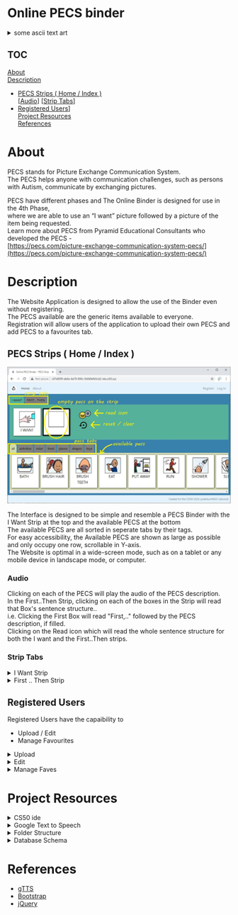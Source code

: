 # Online PECS binder

<details><summary>some ascii text art</summary>

<nobr>░█████╗░███╗░░██╗██╗░░░░░██╗███╗░░██╗███████╗  ██████╗░███████╗░█████╗░░██████╗</nobr><br />
<nobr>██╔══██╗████╗░██║██║░░░░░██║████╗░██║██╔════╝  ██╔══██╗██╔════╝██╔══██╗██╔════╝</nobr><br />
<nobr>██║░░██║██╔██╗██║██║░░░░░██║██╔██╗██║█████╗░░  ██████╔╝█████╗░░██║░░╚═╝╚█████╗░</nobr><br />
<nobr>██║░░██║██║╚████║██║░░░░░██║██║╚████║██╔══╝░░  ██╔═══╝░██╔══╝░░██║░░██╗░╚═══██╗</nobr><br />
<nobr>╚█████╔╝██║░╚███║███████╗██║██║░╚███║███████╗  ██║░░░░░███████╗╚█████╔╝██████╔╝</nobr><br />
<nobr>░╚════╝░╚═╝░░╚══╝╚══════╝╚═╝╚═╝░░╚══╝╚══════╝  ╚═╝░░░░░╚══════╝░╚════╝░╚═════╝░</nobr><br />

<nobr>  ██████╗░██╗███╗░░██╗██████╗░███████╗██████╗░</nobr><br />
<nobr>  ██╔══██╗██║████╗░██║██╔══██╗██╔════╝██╔══██╗</nobr><br />
<nobr>  ██████╦╝██║██╔██╗██║██║░░██║█████╗░░██████╔╝</nobr><br />
<nobr>  ██╔══██╗██║██║╚████║██║░░██║██╔══╝░░██╔══██╗</nobr><br />
<nobr>  ██████╦╝██║██║░╚███║██████╔╝███████╗██║░░██║</nobr><br />
<nobr>  ╚═════╝░╚═╝╚═╝░░╚══╝╚═════╝░╚══════╝╚═╝░░╚═╝</nobr><br />

..every readme should have an ascii text art.. <br />
..polarburr#9201..
</details>

## TOC

[About](#About)<br>
[Description](#Description)<br>
  - [PECS Strips ( Home / Index )](#PECS%20Strips%20(%20Home%20/%20Index%20))<br>
    [[Audio](#Audio)] [[Strip Tabs](#Strip%20Tabs)] 
  - [Registered Users](#Registered%20Users)]<br>
[Project Resources](#Project%20Resources)<br>
[References](#References)

# About

PECS stands for Picture Exchange Communication System.<br />
The PECS helps anyone with communication challenges, such as persons with Autism, communicate by exchanging pictures.<br />

PECS have different phases and The Online Binder is designed for use in the 4th Phase,<br />
where we are able to use an “I want” picture followed by a picture of the item being requested.<br />
Learn more about PECS from Pyramid Educational Consultants who developed the PECS -<br />
[https://pecs.com/picture-exchange-communication-system-pecs/](https://pecs.com/picture-exchange-communication-system-pecs/)<br />

# Description

The Website Application is designed to allow the use of the Binder even without registering.<br />
The PECS available are the generic items available to everyone.<br />
Registration will allow users of the application to upload their own PECS and add PECS to a favourites tab.<br />

## PECS Strips ( Home / Index )
<img src="images/binder-index-parts.jpg" width="700px">

The Interface is designed to be simple and resemble a PECS Binder with the I Want Strip at the top and the available PECS at the bottom<br />
The available PECS are all sorted in seperate tabs by their tags. <br />
For easy accessibility, the Available PECS are shown as large as possible and only occupy one row, scrollable in Y-axis.<br />
The Website is optimal in a wide-screen mode, such as on a tablet or any mobile device in landscape mode, or computer.<br />

### Audio
Clicking on each of the PECS will play the audio of the PECS description.<br />
In the First..Then Strip, clicking on each of the boxes in the Strip will read that Box's sentence structure.. <br />
i.e. Clicking the First Box will read "First,.." followed by the PECS description, if filled. <br />
Clicking on the Read icon which will read the whole sentence structure for both the I want and the First..Then strips.<br />

### Strip Tabs

<details><summary>I Want Strip</summary>
<img src="images/binder-iwant.jpg" width="700px">
The I Want Strip can be used by the individual to request for an activity or item.<br />
The PECS can be chosen by scrolling through the PECS tab then clicking on one of the available PECS,<br />
The chosen PECS then will automatically appear beside the I Want Picture.<br />
</details>

<details><summary>First .. Then Strip</summary>
<img src="images/binder-first-then.jpg" width="700px">

The First .. Then strip is used to communicate with the individual and is useful to convey a sequence of events,<br />
i.e. First, an item or activity must be done, Then.. you can get the item or perform the next activity or task.<br />
The "First" Box is active by default (which can be recognized because of the black border), Choosing a PECS will fill the "First" Box.<br />
The active box will automatically move to "Then" after choosing a PECS, the next chosen pecs will fill up the "Then" Box.<br />

Clicking on any of the Boxes will change the active Box. Once an active box is chosen, you can change the current PECS by clicking another PECS.<br />
Alternately, the user can click the reset button to clear the Strip Boxes.
</details>

## Registered Users

Registered Users have the capaibility to 
- Upload / Edit
- Manage Favourites 

<details><summary>Upload</summary>
<img src="images/binder-upload.jpg" width="700px">
Upload allows a registred user to upload a PECS.<br />
The PECS will then appear with the rest of the Available PECS and will only be available to the person that uploaded the picture.<br />

<img src="images/binder-upload-success.jpg" width="700px">
Upon a successful upload, the PECS will be shown including the description and the tag.<br />
An audio for the description is automtically generated for the PECS.<br />
A database entry will be insderted containing the image's location, the description audio location, and the tag. <br />
</details>

<details><summary>Edit</summary>
<img src="images/binder-edit-tag.jpg" width="700px">
Edit allows the user to change the Description and Tag of the PECS, or delete the picture.<br />
Clicking on the Description will provide a cursor to allow the user to change the description.<br />
Clicking on the tag will show all available tags in a drop-down.<br />
The changes, once made are saved to the database automatically and will not need any additional action to save.<br />
Only the PECS that the user has uploaded will be shown in this section.<br />
</details>

<details><summary>Manage Faves</summary>
<img src="images/binder-manage_fave.jpg" width="700px">
PECS can be added to a favourite tab.<br />
All Available PECS, including the standard PECS will can be tagged in favourites.<br />
Clicking on an empty star will add the PECS to favourites,<br />
Clicking on a solid star will remove it from favourites.<br />

<img src="images/binder-home-fave.jpg" width="700px">
A Favourites tab will appear with all the PECS tagged as favourite.<br />
If there are no images tagged in Favourites, this tab will not be shown.<br />
</details>

# Project Resources

<details><summary>CS50 ide</summary>

The project was created in the CS50 ide environment and used the following libraries that were already available:
- [Werkzeug library](https://pypi.org/project/Werkzeug/)
- [CS50 library](https://cs50.readthedocs.io/libraries/cs50/python/)
- [Flask library](https://pypi.org/project/Flask/)
- [flask_session](https://pypi.org/project/Flask-Session/)
- [Jinja version 2.11](https://jinja.palletsprojects.com/en/2.11.x/)

</details>

<details><summary>Google Text to Speech</summary>

The Application uses Googles Text to Speech to generate the Audio files.<br />
The Google Text to Speech Package needs to be installed first in the ide to make the gTTx library available.<br />

Run the command from ide to install gTTs package

    $ pip install gTTS
</details>

<details><summary>Folder Structure</summary>

### Root Folder

Contains the Python Code, helper functions and the database.

### Static Folder

Sub-folder that contains items that are available to Flask Application, including css stylesheets

The Static Folder has the follwing sub-folders:
- [uploads] Will contain the uploaded images.
- [audio] Will comtain the generated audio files.

### Templates Folder

Contains all the html files.
</details>

<details><summary>Database Schema</summary>

The application uses sqlite3 database.

### User's Table

Table to store user information for registered users.

Special Users:
User 1 : Public - used to upload images available to unregistered and registered users.

    CREATE TABLE IF NOT EXISTS 'users' (
    'id' INTEGER PRIMARY KEY AUTOINCREMENT NOT NULL,
    'username' TEXT NOT NULL,
    'hash' TEXT NOT NULL
    );
    CREATE UNIQUE INDEX 'username' ON "users" ("username");

### Image Table

Table to be used to store Image location.

    CREATE TABLE img(
    'id' INTEGER PRIMARY KEY AUTOINCREMENT NOT NULL,
    'name' TEXT NOT NULL,
    'desc' TEXT NOT NULL
    );


Sample Data
sqlite> select * from img;
| id  | name       | desc |
|-----|------------|------|
| 4   | black.jpg  | black|
| 5   | blue.jpg   | blue |
| 6   | brown.jpg  | brown|
| 7   | gray.jpg   | gray |

### Tag Table

Table to store image tags references image table and user table.

    CREATE TABLE tag(
    'image_id' INTEGER NOT NULL,
    'user_id' INTEGER NOT NULL DEFAULT "0",
    'tag' TEXT NOT NULL DEFAULT "ALL",
    FOREIGN KEY(image_id) REFERENCES img(id),
    FOREIGN KEY(user_id) REFERENCES users(id)
    );

Sample Data
| image_id  |  user_id   |  tag         |
|-----------|------------|--------------|
| 4         |  1         |  color       |
| 5         |  1         |  color       |
| 52        |  1         |  places      |
| 53        |  1         |  places      |
| 54        |  1         |  places      |
| 55        |  1         |  places      |
| 34        |  104       |  favourites  |
| 44        |  104       |  favourites  |
| 35        |  104       |  favourites  |

</details>

# References
- [gTTS](https://gtts.readthedocs.io/en/latest/)
- [Bootstrap](https://getbootstrap.com)
- [jQuery](https://jquery.com/)
